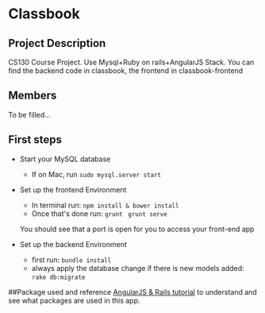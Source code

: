 # Classbook

## Project Description
CS130 Course Project. Use Mysql+Ruby on rails+AngularJS Stack. You can find the backend code in classbook, the frontend in classbook-frontend

## Members
To be filled...

## First steps
- Start your MySQL database
	- If on Mac, run `sudo mysql.server start`

- Set up the frontend Environment
	- In terminal run: `npm install & bower install`
	- Once that's done run: `grunt `
						  `grunt serve`

	You should see that a port is open for you to access your front-end app

- Set up the backend Environment
	- first run: `bundle install`
	- always apply the database change if there is new models added:
	`rake db:migrate`

##Package used and reference
[AngularJS & Rails tutorial](http://www.angularonrails.com/ruby-on-rails-angularjs-single-page-application/) to understand and see what packages are used in this app.

